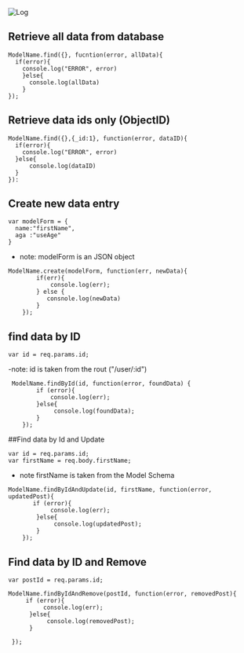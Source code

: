 
![Log](https://www.learn2crack.com/wp-content/uploads/2014/04/node-cover.png)


## Retrieve all data from database
```
ModelName.find({}, fucntion(error, allData){
  if(error){
    console.log("ERROR", error)
    }else{
      console.log(allData)
    }
});
```
## Retrieve data ids only (ObjectID)
```
ModelName.find({},{_id:1}, function(error, dataID){
  if(error){
    console.log("ERROR", error)
  }else{
      console.log(dataID)
  }
}):
```
## Create new data entry 
```
var modelForm = {
  name:"firstName",
  aga :"useAge"
}
```
- note: modelForm is an JSON object
```
ModelName.create(modelForm, function(err, newData){
        if(err){
            console.log(err);
        } else {
           consnole.log(newData)
        }
    });
```

## find data by ID
```
var id = req.params.id;
```
-note: id is taken from the rout  ("/user/:id")
```
 ModelName.findById(id, function(error, foundData) {
        if (error){
            console.log(err);
        }else{
             console.log(foundData);
        }
    });

```    

##Find data by Id and Update
```
var id = req.params.id;
var firstName = req.body.firstName;
```
- note firstName is taken from the Model Schema
```
ModelName.findByIdAndUpdate(id, firstName, function(error, updatedPost){
       if (error){
            console.log(err);
        }else{
             console.log(updatedPost);
        }
    });
```

## Find data by ID and Remove 
 ```
 var postId = req.params.id;
 ```
  ```
  ModelName.findByIdAndRemove(postId, function(error, removedPost){
       if (error){
            console.log(err);
        }else{
             console.log(removedPost);
        }
       
   });
  ```  


